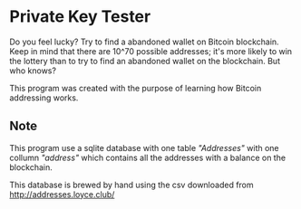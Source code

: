 # Private Key Tester

Do you feel lucky? Try to find a abandoned wallet on Bitcoin blockchain. Keep in mind that there are 10^70 possible addresses; it's more likely to win the lottery than to try to find an abandoned wallet on the blockchain. But who knows?

This program was created with the purpose of learning how Bitcoin addressing works.

## Note

This program use a sqlite database with one table _"Addresses"_ with one collumn _"address"_ which contains all the addresses with a balance on the blockchain.

This database is brewed by hand using the csv downloaded from http://addresses.loyce.club/
